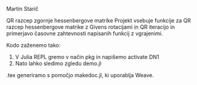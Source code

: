 Martin Starič

QR razcep zgornje hessenbergove matrike
Projekt vsebuje funkcije za QR razcep hessenbergove matrike z Givens rotacijami in QR iteracijo in primerjavo časovne zahtevnosti napisanih funkcij z vgrajenimi.

Kodo zaženemo tako:
1. V Julia REPL gremo v način pkg in napišemo activate DN1
2. Nato lahko sledimo zgledu demo.jl

.tex generiramo s pomočjo makedoc.jl, ki uporablja Weave.